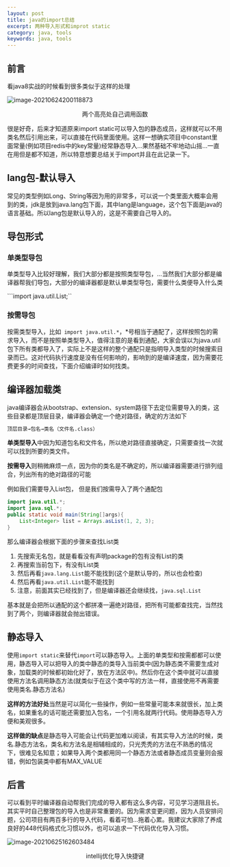 ```yaml
---
layout: post
title: java的import总结
excerpt: 两种导入形式和improt static
category: java, tools
keywords: java, tools
---
```


## 前言

看java8实战的时候看到很多类似于这样的处理

![image-20210624200118873](https://mypicgogo.oss-cn-hangzhou.aliyuncs.com/tuchuang20210624200118.png)

<center>两个高亮处自己调用函数</center>

很是好奇，后来才知道原来import static可以导入包的静态成员，这样就可以不用类名然后引用出来，可以直接在代码里面使用。这样一想确实项目中constant里面常量(例如项目redis中的key常量)经常静态导入...果然基础不牢地动山摇...一直在用但是都不知道，所以特意想要总结关于import并且在此记录一下。

## lang包-默认导入

常见的类型例如Long、String等因为用的非常多，可以说一个类里面大概率会用到的类，jdk是放到java.lang包下面，其中lang是language，这个包下面是java的语言基础。所以lang包是默认导入的，这是不需要自己导入的。

## 导包形式

### 单类型导包

单类型导入比较好理解，我们大部分都是按照类型导包，...当然我们大部分都是编译器帮我们导包，大部分的编译器都是默认单类型导包，需要什么类便导入什么类

```import java.util.List;``

### 按需导包

按需类型导入，比如``` import java.util.*```，*号相当于通配了，这样按照包的需求导入，而不是按照单类型导入，值得注意的是看到通配，大家会误以为java.util包下所有类都导入了，实际上不是这样的整个通配只是指明导入类型的时候搜索目录而已。这对代码执行速度是没有任何影响的，影响到的是编译速度，因为需要花费更多的时间查找，下面介绍编译时如何找类。



## 编译器加载类

java编译器会从bootstrap、extension、system路径下去定位需要导入的类，这些目录都是顶层目录，编译器会确定一个绝对路径，确定的方法如下

```html
顶层目录→包名→类名（文件名.class）
```

**单类型导入**中因为知道包名和文件名，所以绝对路径直接确定，只需要查找一次就可以找到所要的类文件。

**按需导入**则稍微麻烦一点，因为你的类名是不确定的，所以编译器需要进行排列组合，列出所有的绝对路径的可能

例如我们需要导入List包， 但是我们按需导入了两个通配包

```java
import java.util.*;
import java.sql.*;
public static void main(String[]args){
	List<Integer> list = Arrays.asList(1, 2, 3);   
}
```

那么编译器会根据下面的步骤来查找List类

1. 先搜索无名包，就是看看没有声明package的包有没有List的类
2. 再搜索当前包下，有没有List类
3. 然后再看```java.lang.List```能不能找到(这个是默认导的，所以也会检查)
4. 然后再看```java.util.List```能不能找到
5. 注意，前面其实已经找到了，但是编译器还会继续找，```java.sql.List```

基本就是会把所以通配的这个都拼凑一遍绝对路径，把所有可能都查找完，当然找到了两个，则编译器就会抛出错误。



## 静态导入

使用```import static```来替代``import``可以静态导入。上面的单类型和按需都都可以使用，静态导入可以把导入的类中静态的类导入当前类中(因为静态类不需要生成对象，加载类的时候都初始化好了，放在方法区中)。然后你在这个类中就可以直接使用方法名调用静态方法(就类似于在这个类中写的方法一样，直接使用不再需要使用类名.静态方法名)

**这样的方法好处**当然是可以简化一些操作，例如一些常量可能本来就很长，加上类名，如果重名的话可能还需要加入包名，一个引用名就两行代码。使用静态导入方便和美观很多。

**这样做的缺点**是静态导入可能会让代码更加难以阅读，有其实导入方法的时候，类名.静态方法名，类名和方法名是相辅相成的，只光秃秃的方法在不熟悉的情况下，很难见名知意；如果导入两个类都用同一个静态方法或者静态成员变量则会报错，例如包装类中都有MAX_VALUE



## 后言

可以看到平时编译器自动帮我们完成的导入都有这么多内容，可见学习道阻且长。其实平时自己整理包的导入也是非常重要的。因为需求变更问题，因为人员安排问题，公司项目有两百多行的导入代码，看着可怕...拖着心累。我建议大家除了养成良好的448代码格式化习惯以外，也可以追求一下代码优化导入习惯。

![image-20210625162603484](https://mypicgogo.oss-cn-hangzhou.aliyuncs.com/tuchuang20210625162603.png)

<center>intellij优化导入快捷键</center>